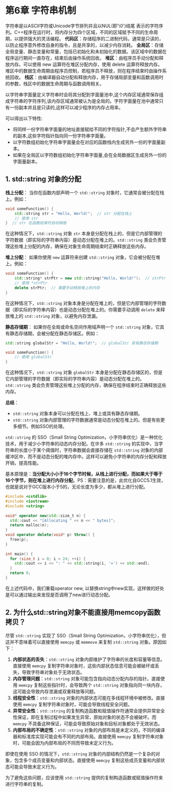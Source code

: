 # 第6章 字符串机制

字符串是以ASCII字符或Unicode字节排列并且以NUL(即'\0')结尾 表示的字符序列。C++程序在运行时，将内存分为四个区域，不同的区域赋予不同的生命周期，以提供强大的灵活编程。
**代码区**：存储程序的二进制代码，通常是只读的，以防止程序意外修改自身的指令，且是共享的，以减少内存消耗。
**全局区**：存储全局变量、静态变量和常量，包括已初始化和未初始化的数据。该区域中的数据在程序运行期间一直存在，结束后由操作系统回收。
**堆区**：由程序员手动分配和释放内存。可以使用 new 运算符在堆区分配内存，使用 delete 运算符释放内存。堆区中的数据生命周期由程序员控制，若程序员不释放，则在程序结束时由操作系统回收。
**栈区**：由编译器自动分配和释放内存，用于存储局部变量和函数调用时的参数，栈区中的数据生命周期与函数调用相关。

以字符串字面量定义字符串时会将其分配到字面量池中,这个内存区域通常保存组成字符串的字符序列,该内存区域通常被认为是全局的。字符字面量在池中通常只有一份副本并且是只读的,这样可以减少程序的内存占用率。

可以得出以下特性:

- 将同样一份字符串字面量的地址直接赋给不同的字符指针,不会产生额外字符串的副本,这些字符指针指向同一份字符串字面量。
- 以字符数组初始化字符串字面量会在对应的函数栈内生成另外一份的字面量副本。
- 如果在全局区以字符数组初始化字符串字面量,会在全局数据区生成另外一份的字面量副本。

## 1. std::string 对象的分配

**栈上分配**：
当你在函数内部声明一个 `std::string` 对象时，它通常会被分配在栈上。例如：

```c++
void someFunction() {
    std::string str = "Hello, World!";  // str 分配在栈上
    // 使用 str
}  // str 在函数结束时自动销毁
```

在这种情况下，`std::string` 对象 `str` 本身是分配在栈上的，但是它内部管理的字符数据（即实际的字符串内容）是动态分配在堆上的。`std::string` 类会负责管理这些堆上分配的内存，确保在对象生命周期结束时正确释放这些内存。

**堆上分配**：
如果你使用 `new` 运算符来创建 `std::string` 对象，它会被分配在堆上。例如：

```c++
void someFunction() {
    std::string* strPtr = new std::string("Hello, World!");  // strPtr 指向堆上的 std::string 对象
    // 使用 *strPtr
    delete strPtr;  // 需要手动释放堆上的内存
}
```

在这种情况下，`std::string` 对象本身是分配在堆上的，但是它内部管理的字符数据（即实际的字符串内容）也是动态分配在堆上的。你需要手动调用 `delete` 来释放堆上的 `std::string` 对象，以避免内存泄漏。

**静态存储期**：
如果你在全局或命名空间作用域声明一个 `std::string` 对象，它具有静态存储期，会被分配在静态存储区。例如：

```c++
std::string globalStr = "Hello, World!";  // globalStr 具有静态存储期

void someFunction() {
    // 使用 globalStr
}
```

在这种情况下，`std::string` 对象 `globalStr` 本身是分配在静态存储区的，但是它内部管理的字符数据（即实际的字符串内容）是动态分配在堆上的。`std::string` 类会负责管理这些堆上分配的内存，确保在程序结束时正确释放这些内存。

**总结**：

- `std::string` 对象本身可以分配在栈上、堆上或具有静态存储期。
- `std::string` 对象内部管理的字符数据通常是动态分配在堆上的。但是有些更多细节。例如SSO的处理。

`std::string` 的 SSO（Small String Optimization，小字符串优化）是一种优化技术，用于减少小字符串的动态内存分配。在许多 `std::string` 的实现中，当字符串的长度小于某个阈值时，字符串数据会直接存储在 `std::string` 对象的内部缓冲区中，而不是动态分配的堆内存中。这样可以避免小字符串的内存分配和释放开销，提高性能。

基本原理是：**当分配大小小于16个字节时候，从栈上进行分配，而如果大于等于16个字节，则在堆上进行内存分配**。PS：需要注意的是，此优化自GCC5.1生效，也就是说对于GCC版本小于5的，无论长度为多少，都从堆上进行分配。

```c++
#include <cstdlib>
#include <iostream>
#include <string>
 
void* operator new(std::size_t n) {
  std::cout << "[Allocating " << n << " bytes]";
  return malloc(n);
}
void operator delete(void* p) throw() {
  free(p);
}
 
int main() {
  for (size_t i = 0; i < 24; ++i) {
    std::cout << i << ": " << std::string(i, '=') << std::endl;
  }
  return 0;
}
```

在上述代码中，我们重载operator new, 以替换string中new实现，这样做的好处是可以通过输出来发现是否调用了new进行动态分配。

## 2. 为什么std::string对象不能直接用memcopy函数拷贝？

尽管 `std::string` 实现了 SSO（Small String Optimization，小字符串优化），但这并不意味着可以直接使用 `memcpy` 或 `memmove` 来复制 `std::string` 对象。原因如下：

1. **内部状态的丢失**：`std::string` 对象内部维护了字符串的长度和容量等信息。直接使用 `memcpy` 复制字符串对象时，这些内部状态信息可能会被破坏或丢失，导致字符串对象处于无效状态。
2. **内存管理问题**：`std::string` 对象可能包含指向动态分配内存的指针。直接使用 `memcpy` 复制这些指针时，会导致两个 `std::string` 对象指向同一块内存，这可能会导致内存泄漏或双重释放等问题。
3. **线程安全性**：`std::string` 对象的内部状态可能在多线程环境中被修改。直接使用 `memcpy` 复制字符串对象时，可能会导致线程安全问题。
4. **异常安全性**：`std::string` 的复制构造函数和赋值操作符通常会提供异常安全性保证，即在复制过程中如果发生异常，原始对象的状态不会被破坏。而 `memcpy` 不具备这种保证，可能会导致原始对象和目标对象都处于无效状态。
5. **内部布局的不确定性**：`std::string` 对象的内部布局是未定义的，不同的编译器和标准库实现可能会有不同的内部布局。直接使用 `memcpy` 复制字符串对象时，可能会因为内部布局的不同而导致未定义行为。

即使在使用 SSO 的情况下，`std::string` 对象的内部结构仍然是一个复杂的对象，包含多个成员变量和内部状态。直接使用 `memcpy` 复制这些成员变量和内部状态可能会导致未定义行为。

为了避免这些问题，应该使用 `std::string` 提供的复制构造函数或赋值操作符来进行字符串的复制。